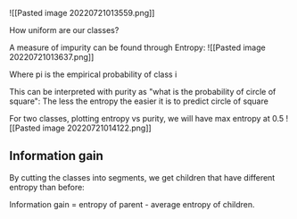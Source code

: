 ![[Pasted image 20220721013559.png]]

How uniform are our classes?


A measure of impurity can be found through Entropy:
![[Pasted image 20220721013637.png]]

Where pi is the empirical probability of class i

This can be interpreted with purity as "what is the probability of circle of square": The less the entropy the easier it is to predict circle of square


For two classes, plotting entropy vs purity, we will have max entropy at 0.5
![[Pasted image 20220721014122.png]]


## Information gain

By cutting the classes into segments, we get children that have different entropy than before:

Information gain = entropy of parent - average entropy of children.